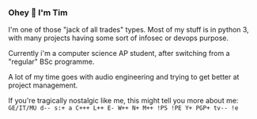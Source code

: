 ### Ohey :wave: I'm Tim

I'm one of those "jack of all trades" types. Most of my stuff is in python 3, with many projects having some sort of infosec or devops purpose.

Currently i'm a computer science AP student, after switching from a "regular" BSc programme.

A lot of my time goes with audio engineering and trying to get better at project management.

If you're tragically nostalgic like me, this might tell you more about me:
`GE/IT/MU d-- s:+ a C+++ L++ E- W++ N+ M++ !PS !PE Y+ PGP+ tv-- !e`


<!--
**Veticus/veticus** is a ✨ _special_ ✨ repository because its `README.md` (this file) appears on your GitHub profile.

Here are some ideas to get you started:

- 🔭 I’m currently working on ...
- 🌱 I’m currently learning ...
- 👯 I’m looking to collaborate on ...
- 🤔 I’m looking for help with ...
- 💬 Ask me about ...
- 📫 How to reach me: ...
- 😄 Pronouns: ...
- ⚡ Fun fact: ...
-->
